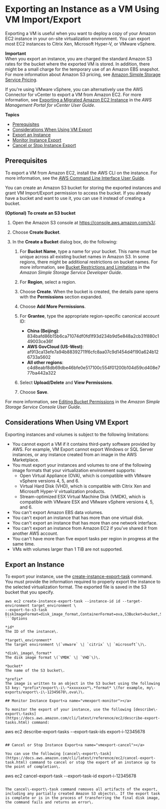# Exporting an Instance as a VM Using VM Import/Export<a name="vmexport"></a>

Exporting a VM is useful when you want to deploy a copy of your Amazon EC2 instance in your on\-site virtualization environment\. You can export most EC2 instances to Citrix Xen, Microsoft Hyper\-V, or VMware vSphere\.

**Important**  
When you export an instance, you are charged the standard Amazon S3 rates for the bucket where the exported VM is stored\. In addition, there might be a small charge for the temporary use of an Amazon EBS snapshot\. For more information about Amazon S3 pricing, see [Amazon Simple Storage Service Pricing](https://aws.amazon.com/s3/pricing/)\.

If you're using VMware vSphere, you can alternatively use the AWS Connector for vCenter to export a VM from Amazon EC2\. For more information, see [Exporting a Migrated Amazon EC2 Instance](https://docs.aws.amazon.com/amp/latest/userguide/migrate-vms.html#export-instance) in the *AWS Management Portal for vCenter User Guide*\.

**Topics**
+ [Prerequisites](#vmexport-prerequisites)
+ [Considerations When Using VM Export](#vmexport-limits)
+ [Export an Instance](#export-instance)
+ [Monitor Instance Export](#vmexport-monitor)
+ [Cancel or Stop Instance Export](#vmexport-cancel)

## Prerequisites<a name="vmexport-prerequisites"></a>

To export a VM from Amazon EC2, install the AWS CLI on the instance\. For more information, see the [AWS Command Line Interface User Guide](https://docs.aws.amazon.com/cli/latest/userguide/)\.

You can create an Amazon S3 bucket for storing the exported instances and grant VM Import/Export permission to access the bucket\. If you already have a bucket and want to use it, you can use it instead of creating a bucket\.

**\(Optional\) To create an S3 bucket**

1. Open the Amazon S3 console at [https://console\.aws\.amazon\.com/s3/](https://console.aws.amazon.com/s3/)\.

1. Choose **Create Bucket**\. 

1. In the **Create a Bucket** dialog box, do the following:

   1. For **Bucket Name**, type a name for your bucket\. This name must be unique across all existing bucket names in Amazon S3\. In some regions, there might be additional restrictions on bucket names\. For more information, see [Bucket Restrictions and Limitations](https://docs.aws.amazon.com/AmazonS3/latest/dev/BucketRestrictions.html) in the *Amazon Simple Storage Service Developer Guide*\.

   1. For **Region**, select a region\.

   1. Choose **Create**\. When the bucket is created, the details pane opens with the **Permissions** section expanded\.

   1. Choose **Add More Permissions**\. 

   1. For **Grantee**, type the appropriate region\-specific canonical account ID:
      + **China \(Beijing\)**: 834bafd86b15b6ca71074df0fd1f93d234b9d5e848a2cb31f880c149003ce36f
      + **AWS GovCloud \(US\-West\)**: af913ca13efe7a94b88392711f6cfc8aa07c9d1454d4f190a624b126733a5602
      + **All other regions**: c4d8eabf8db69dbe46bfe0e517100c554f01200b104d59cd408e777ba442a322

   1. Select **Upload/Delete** and **View Permissions**\.

   1. Choose **Save**\.

For more information, see [Editing Bucket Permissions](https://docs.aws.amazon.com/AmazonS3/latest/user-guide/EditingBucketPermissions.html) in the *Amazon Simple Storage Service Console User Guide*\.

## Considerations When Using VM Export<a name="vmexport-limits"></a>

Exporting instances and volumes is subject to the following limitations:
+ You cannot export a VM if it contains third\-party software provided by AWS\. For example, VM Export cannot export Windows or SQL Server instances, or any instance created from an image in the AWS Marketplace\.
+ You must export your instances and volumes to one of the following image formats that your virtualization environment supports:
  + Open Virtual Appliance \(OVA\), which is compatible with VMware vSphere versions 4, 5, and 6\.
  + Virtual Hard Disk \(VHD\), which is compatible with Citrix Xen and Microsoft Hyper\-V virtualization products\.
  + Stream\-optimized ESX Virtual Machine Disk \(VMDK\), which is compatible with VMware ESX and VMware vSphere versions 4, 5, and 6\.
+ You can't export Amazon EBS data volumes\.
+ You can't export an instance that has more than one virtual disk\.
+ You can't export an instance that has more than one network interface\.
+ You can't export an instance from Amazon EC2 if you've shared it from another AWS account\.
+ You can't have more than five export tasks per region in progress at the same time\.
+ VMs with volumes larger than 1 TiB are not supported\.

## Export an Instance<a name="export-instance"></a>

To export your instance, use the [create\-instance\-export\-task](https://docs.aws.amazon.com/cli/latest/reference/ec2/create-instance-export-task.html) command\. You must provide the information required to properly export the instance to the selected virtualization format\. The exported file is saved in the S3 bucket that you specify\.

```
aws ec2 create-instance-export-task --instance-id id --target-environment target_environment \
--export-to-s3-task DiskImageFormat=disk_image_format,ContainerFormat=ova,S3Bucket=bucket,S3Prefix=prefix
```Options

*id*  
The ID of the instance\.

*target\_environment*  
The target environment \(`vmware` \| `citrix` \| `microsoft`\)\.

*disk\_image\_format*  
The disk image format \(`VMDK` \| `VHD`\)\.

*bucket*  
The name of the S3 bucket\.

*prefix*  
The image is written to an object in the S3 bucket using the following S3 key: *prefix*/export\-i\-*xxxxxxxx*\.*format* \(for example, my\-exports/export\-i\-12345678\.ova\)\.

## Monitor Instance Export<a name="vmexport-monitor"></a>

To monitor the export of your instance, use the following [describe\-export\-tasks](https://docs.aws.amazon.com/cli/latest/reference/ec2/describe-export-tasks.html) command:

```
aws ec2 describe-export-tasks --export-task-ids export-i-12345678
```

## Cancel or Stop Instance Export<a name="vmexport-cancel"></a>

You can use the following [cancel\-export\-task](https://docs.aws.amazon.com/cli/latest/reference/ec2/cancel-export-task.html) command to cancel or stop the export of an instance up to the point of completion\.

```
aws ec2 cancel-export-task --export-task-id export-i-12345678
```

The cancel\-export\-task command removes all artifacts of the export, including any partially created Amazon S3 objects\. If the export task is complete or is in the process of transferring the final disk image, the command fails and returns an error\.